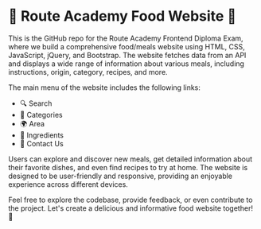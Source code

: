 # 🍔 Route Academy Food Website 🍕

This is the GitHub repo for the Route Academy Frontend Diploma Exam, where we build a comprehensive food/meals website using HTML, CSS, JavaScript, jQuery, and Bootstrap. The website fetches data from an API and displays a wide range of information about various meals, including instructions, origin, category, recipes, and more.

The main menu of the website includes the following links:

- 🔍 Search
- 📁 Categories
- 🌍 Area
- 🍲 Ingredients
- 📩 Contact Us

Users can explore and discover new meals, get detailed information about their favorite dishes, and even find recipes to try at home. The website is designed to be user-friendly and responsive, providing an enjoyable experience across different devices.

Feel free to explore the codebase, provide feedback, or even contribute to the project. Let's create a delicious and informative food website together! 🍴
